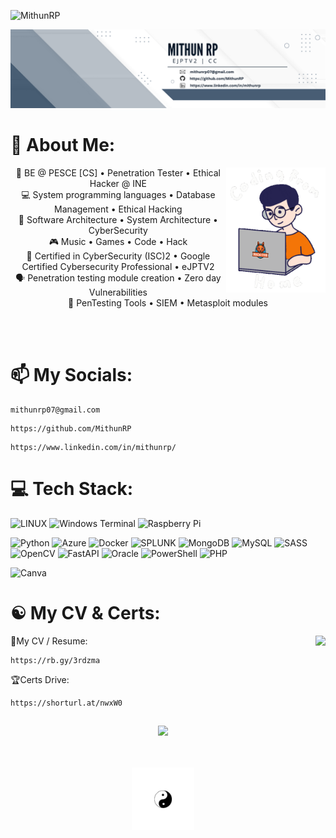 <p align="left"> <img src="https://komarev.com/ghpvc/?username=MithunRP&label=Profile%20views&color=0e75b6&style=flat" alt="MithunRP" /> </p>

<img alt="Coding" src="https://github.com/MithunRP/MithunRP/blob/main/banner.png"><br>
# 💫 About Me:
<div align="center">
    <img align="right" src="https://github.com/MithunRP/MithunRP/blob/main/Coding.gif" height="200" />
<p>
    💼 BE @ PESCE [CS] • Penetration Tester • Ethical Hacker @ INE <br>
    💻 System programming languages • Database Management • Ethical Hacking <br>
    📖 Software Architecture • System Architecture • CyberSecurity <br>
    🎮 Music • Games • Code • Hack <br>
    🔭 Certified in CyberSecurity (ISC)2 • Google Certified Cybersecurity Professional • eJPTV2 <br>
    🗣️ Penetration testing module creation • Zero day Vulnerabilities <br>
    💬 PenTesting Tools • SIEM • Metasploit modules <br>    
</p>
<br><br>
</div>  

# 📫 My Socials:


  ```
  mithunrp07@gmail.com
  ```

```
https://github.com/MithunRP
```

  ```
https://www.linkedin.com/in/mithunrp/
  ```



# 💻 Tech Stack:

![LINUX](https://img.shields.io/badge/Linux-FCC624?style=for-the-badge&logo=linux&logoColor=black)
![Windows Terminal](https://img.shields.io/badge/Windows%20Terminal-%234D4D4D.svg?style=for-the-badge&logo=windows-terminal&logoColor=white)
![Raspberry Pi](https://img.shields.io/badge/-RaspberryPi-C51A4A?style=for-the-badge&logo=Raspberry-Pi) 


![Python](https://img.shields.io/badge/python-3670A0?style=for-the-badge&logo=python&logoColor=ffdd54) ![Azure](https://img.shields.io/badge/azure-%230072C6.svg?style=for-the-badge&logo=microsoftazure&logoColor=white) ![Docker](https://img.shields.io/badge/docker-%230db7ed.svg?style=for-the-badge&logo=docker&logoColor=white) ![SPLUNK](https://img.shields.io/badge/splunk-000000.svg?style=for-the-badge&logo=splunk&color=%23000000) ![MongoDB](https://img.shields.io/badge/MongoDB-%234ea94b.svg?style=for-the-badge&logo=mongodb&logoColor=white) ![MySQL](https://img.shields.io/badge/mysql-%2300000f.svg?style=for-the-badge&logo=mysql&logoColor=white) ![SASS](https://img.shields.io/badge/SASS-hotpink.svg?style=for-the-badge&logo=SASS&logoColor=white) ![OpenCV](https://img.shields.io/badge/opencv-%23white.svg?style=for-the-badge&logo=opencv&logoColor=white) ![FastAPI](https://img.shields.io/badge/FastAPI-005571?style=for-the-badge&logo=fastapi) ![Oracle](https://img.shields.io/badge/Oracle-F80000?style=for-the-badge&logo=oracle&logoColor=white) ![PowerShell](https://img.shields.io/badge/PowerShell-%235391FE.svg?style=for-the-badge&logo=powershell&logoColor=white) ![PHP](https://img.shields.io/badge/php-%23777BB4.svg?style=for-the-badge&logo=php&logoColor=white) 

![Canva](https://img.shields.io/badge/Canva-%2300C4CC.svg?style=for-the-badge&logo=Canva&logoColor=white) 


# ☯️ My CV & Certs:
 <img align="right" src="https://quotes-github-readme.vercel.app/api?type=vetical&theme=dark" height="235" />

📄My CV / Resume:
  ```
  https://rb.gy/3rdzma
  ```



🏆Certs Drive:
  ```
  https://shorturl.at/nwxW0
  ```

## ##
<div align="center">

    

![](https://github-readme-stats.vercel.app/api/top-langs/?username=MithunRP&theme=ayu-mirage&hide_border=true&include_all_commits=true&count_private=true&layout=compact)


<br><br>
<img src="https://github.com/MithunRP/MithunRP/blob/main/yin.gif" height="100" />
<br><br><br>
</div>







